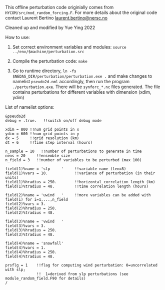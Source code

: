 This offline perturbation code originially comes from `HYCOM/src/mod_random_forcing.F`. For more details about the original code contact Laurent Bertino laurent.bertino@nersc.no

Cleaned up and modified by Yue Ying 2022

How to use:

1. Set correct environment variables and modules: `source ../env/$machine/perturbation.src`

2. Compile the perturbation code: `make`

3. Go to runtime directory, `ln -fs $NEDAS_DIR/perturbation/perturbation.exe .` and make changes to namelist `pseudo2d.nml` accordingly, then run the program `./perturbation.exe`. There will be `synforc_*.nc` files generated. The file contains perturbations for different variables with dimension (xdim, ydim)

List of namelist options:
```
&pseudo2d
debug = .true.   !!switch on/off debug mode

xdim = 800 !!num grid points in x
ydim = 600 !!num grid points in y
dx = 5     !!grid resolution (km)
dt = 6     !!time step interval (hours)

n_sample = 10   !!number of perturbations to generate in time
nens = 20     !!ensemble size
n_field = 3   !!number of variables to be perturbed (max 100)

field(1)%name = 'slp     '     !!variable name (len=8)
field(1)%vars = 10.            !!variance of perturbation (in their units)
field(1)%hradius = 250.        !!horizontal correlation length (km)
field(1)%tradius = 48.         !!time correlation length (hours)

field(2)%name = 'uwind   '     !!more variables can be added with field(i) for i=1,...,n_field
field(2)%vars = 3.
field(2)%hradius = 250.
field(2)%tradius = 48.

field(3)%name = 'vwind   '
field(3)%vars = 3.
field(3)%hradius = 250.
field(3)%tradius = 48.

field(4)%name = 'snowfall'
field(4)%vars = 1.
field(4)%hradius = 250.
field(4)%tradius = 48.

prsflg = 1    !!flag for computing wind perturbation: 0=uncorrelated with slp;
              !!  1=derived from slp perturbations (see module_random_field.F90 for details)
/
```
